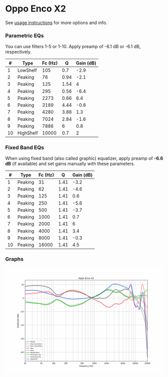 # Oppo Enco X2
See [usage instructions](https://github.com/jaakkopasanen/AutoEq#usage) for more options and info.

### Parametric EQs
You can use filters 1-5 or 1-10. Apply preamp of -6.1 dB or -6.1 dB, respectively.

|   # | Type      |   Fc (Hz) |    Q |   Gain (dB) |
|-----|-----------|-----------|------|-------------|
|   1 | LowShelf  |       105 | 0.7  |        -2.9 |
|   2 | Peaking   |        76 | 0.94 |        -2.1 |
|   3 | Peaking   |       125 | 1.54 |         4   |
|   4 | Peaking   |       295 | 0.56 |        -6.4 |
|   5 | Peaking   |      2273 | 0.66 |         6.4 |
|   6 | Peaking   |      3189 | 4.44 |        -0.8 |
|   7 | Peaking   |      4280 | 3.88 |         1.3 |
|   8 | Peaking   |      7024 | 2.84 |        -1.6 |
|   9 | Peaking   |      7886 | 6    |         0.8 |
|  10 | HighShelf |     10000 | 0.7  |         2   |

### Fixed Band EQs
When using fixed band (also called graphic) equalizer, apply preamp of **-6.6 dB** (if available) and set gains manually with these parameters.

|   # | Type    |   Fc (Hz) |    Q |   Gain (dB) |
|-----|---------|-----------|------|-------------|
|   1 | Peaking |        31 | 1.41 |        -3.2 |
|   2 | Peaking |        62 | 1.41 |        -4.6 |
|   3 | Peaking |       125 | 1.41 |         0.6 |
|   4 | Peaking |       250 | 1.41 |        -5.6 |
|   5 | Peaking |       500 | 1.41 |        -3.7 |
|   6 | Peaking |      1000 | 1.41 |         0.7 |
|   7 | Peaking |      2000 | 1.41 |         6   |
|   8 | Peaking |      4000 | 1.41 |         3.4 |
|   9 | Peaking |      8000 | 1.41 |        -0.3 |
|  10 | Peaking |     16000 | 1.41 |         4.5 |

### Graphs
![](./Oppo%20Enco%20X2.png)
